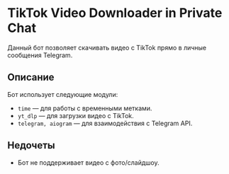 # TikTok Video Downloader in Private Chat

Данный бот позволяет скачивать видео с TikTok прямо в личные сообщения Telegram.

## Описание

Бот использует следующие модули:
- `time` — для работы с временными метками.
- `yt_dlp` — для загрузки видео с TikTok.
- `telegram, aiogram` — для взаимодействия с Telegram API.

## Недочеты

- Бот не поддерживает видео с фото/слайдшоу.
